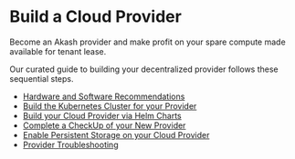 # Build a Cloud Provider

Become an Akash provider and make profit on your spare compute made available for tenant lease.

Our curated guide to building your decentralized provider follows these sequential steps.

* [Hardware and Software Recommendations](hardware-and-software-recommendations.md)
* [Build the Kubernetes Cluster for your Provider](kubernetes-cluster-for-akash-providers/)
* [Build your Cloud Provider via Helm Charts](akash-cloud-provider-build-with-helm-charts/)
* [Complete a CheckUp of your New Provider](akash-provider-checkup/)
* [Enable Persistent Storage on your Cloud Provider](helm-based-provider-persistent-storage-enablement/)
* [Provider Troubleshooting](akash-provider-troubleshooting/)
